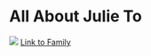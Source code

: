 # All About Julie To
![](https://github.com/julieto1/Midterm-Project-SP23/blob/73976171467dd197421a772636e0ef50f9b66d12/73E38F79-66B1-43DB-BA51-A17A1DE63060.jpg)
[Link to Family](https://github.com/julieto1/Midterm-Project-SP23/blob/a6fe2344264244f006ae101d96d20ac9017fd622/Family.md)
